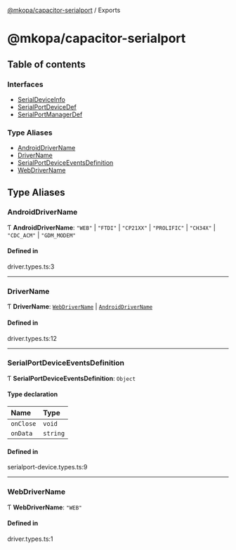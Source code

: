 [@mkopa/capacitor-serialport](README.md) / Exports

# @mkopa/capacitor-serialport

## Table of contents

### Interfaces

- [SerialDeviceInfo](interfaces/SerialDeviceInfo.md)
- [SerialPortDeviceDef](interfaces/SerialPortDeviceDef.md)
- [SerialPortManagerDef](interfaces/SerialPortManagerDef.md)

### Type Aliases

- [AndroidDriverName](modules.md#androiddrivername)
- [DriverName](modules.md#drivername)
- [SerialPortDeviceEventsDefinition](modules.md#serialportdeviceeventsdefinition)
- [WebDriverName](modules.md#webdrivername)

## Type Aliases

### AndroidDriverName

Ƭ **AndroidDriverName**: ``"WEB"`` \| ``"FTDI"`` \| ``"CP21XX"`` \| ``"PROLIFIC"`` \| ``"CH34X"`` \| ``"CDC_ACM"`` \| ``"GDM_MODEM"``

#### Defined in

driver.types.ts:3

___

### DriverName

Ƭ **DriverName**: [`WebDriverName`](modules.md#webdrivername) \| [`AndroidDriverName`](modules.md#androiddrivername)

#### Defined in

driver.types.ts:12

___

### SerialPortDeviceEventsDefinition

Ƭ **SerialPortDeviceEventsDefinition**: `Object`

#### Type declaration

| Name | Type |
| :------ | :------ |
| `onClose` | `void` |
| `onData` | `string` |

#### Defined in

serialport-device.types.ts:9

___

### WebDriverName

Ƭ **WebDriverName**: ``"WEB"``

#### Defined in

driver.types.ts:1
